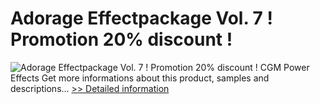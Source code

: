 # Adorage Effectpackage Vol. 7 ! Promotion 20% discount !
![Adorage Effectpackage Vol. 7 ! Promotion 20% discount !](https://mycommerce.akamaized.net/api/pimages/P300056653/BIG/300056653.JPG)
CGM Power Effects
 Get more informations about this product, samples and descriptions...
[>> Detailed information](https://secure.element5.com/esales/product.html?productid=300056653&affiliateid=200057808)